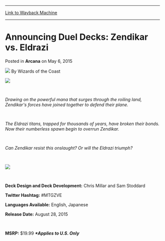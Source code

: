 
---
[Link to Wayback Machine](https://web.archive.org/web/20211129123853/https://magic.wizards.com/en/articles/archive/arcana/announcing-duel-decks-zendikar-vs-eldrazi-2015-05-06)

[_metadata_:author]:- "Wizards of the Coast"
[_metadata_:description]:- "Can Zendikar's forces stave off the Eldrazi? Or will the uncountable spawn of the titans overrun the defenders? Play the decks and find out!"
[_metadata_:generator]:- "Drupal 7 (http://drupal.org)"
[_metadata_:node]:- "382796"
[_metadata_:publish_date]:- "2015-05-06"
[_metadata_:source]:- "div-main-content"
[_metadata_:title]:- "Announcing Duel Decks: Zendikar vs. Eldrazi"
[_metadata_:wayback_capture_timestamp]:- "2021-11-29 12:38:53"
[_metadata_:wayback_raw_url]:- "https://web.archive.org/web/20211129123853id_/https://magic.wizards.com/en/articles/archive/arcana/announcing-duel-decks-zendikar-vs-eldrazi-2015-05-06"
[_metadata_:wayback_url]:- "https://magic.wizards.com/en/articles/archive/arcana/announcing-duel-decks-zendikar-vs-eldrazi-2015-05-06"
---


Announcing Duel Decks: Zendikar vs. Eldrazi
===========================================



 Posted in **Arcana**
 on May 6, 2015 






![](https://media.magic.wizards.com/styles/auth_small/public/images/person/wizards_author.jpg)
By Wizards of the Coast











![](https://media.wizards.com/2015/images/daily/T84yELGgsT_logo.png)


 


*Drawing on the powerful mana that surges through the roiling land, Zendikar's forces have joined together to defend their plane.*


 


*The Eldrazi titans, trapped for thousands of years, have broken their bonds. Now their numberless spawn begin to overrun Zendikar.*


 


*Can Zendikar resist this onslaught? Or will the Eldrazi triumph?*


 


![](https://media.wizards.com/2015/images/daily/CebtWKa1km_common.png)


 


**Deck Design and Deck Development:** Chris Millar and Sam Stoddard


**Twitter Hashtag:** #MTGZVE


**Languages Available:** English, Japanese


**Release Date:** August 28, 2015


 


**MSRP:** $19.99 ***\*Applies to U.S. Only***


 


 







